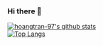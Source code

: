 ### Hi there 👋

[![hoangtran-97's github stats](https://github-readme-stats.vercel.app/api?username=hoangtran-97)](https://github.com/anuraghazra/github-readme-stats&theme=dark)
</br>
[![Top Langs](https://github-readme-stats.vercel.app/api/top-langs/?username=hoangtran-97)](https://github.com/anuraghazra/github-readme-stats&theme=dark)

